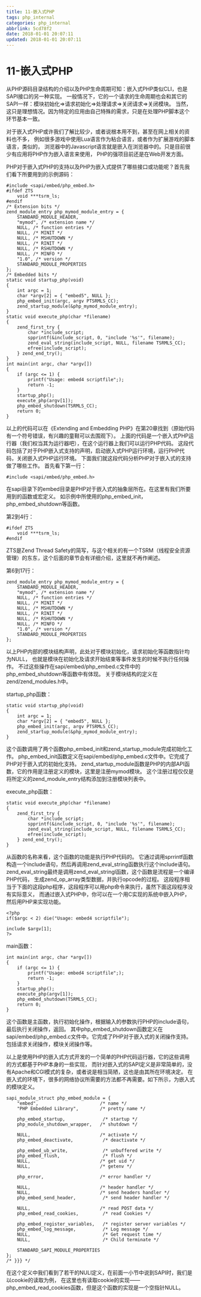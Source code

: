 ```yaml
---
title: 11-嵌入式PHP
tags: php_internal
categories: php_internal
abbrlink: 5cd78f2
date: 2018-01-01 20:07:11
updated: 2018-01-01 20:07:11
---
```


# 11-嵌入式PHP
从PHP源码目录结构的介绍以及PHP生命周期可知：嵌入式PHP类似CLI，也是SAPI接口的另一种实现。 一般情况下，它的一个请求的生命周期也会和其它的SAPI一样：模块初始化=>请求初始化=>处理请求=>关闭请求=>关闭模块。 当然，这只是理想情况。因为特定的应用由自己特殊的需求，只是在处理PHP脚本这个环节基本一致。

对于嵌入式PHP或许我们了解比较少，或者说根本用不到，甚至在网上相关的资料也不多， 例如很多游戏中使用Lua语言作为粘合语言，或者作为扩展游戏的脚本语言，类似的， 浏览器中的Javascript语言就是嵌入在浏览器中的。只是目前很少有应用将PHP作为嵌入语言来使用， PHP的强项目前还是在Web开发方面。

PHP对于嵌入式PHP的支持以及PHP为嵌入式提供了哪些接口或功能呢？首先我们看下所要用到的示例源码：

    #include <sapi/embed/php_embed.h>
    #ifdef ZTS
        void ***tsrm_ls;
    #endif
    /* Extension bits */
    zend_module_entry php_mymod_module_entry = {
        STANDARD_MODULE_HEADER,
        "mymod", /* extension name */
        NULL, /* function entries */
        NULL, /* MINIT */
        NULL, /* MSHUTDOWN */
        NULL, /* RINIT */
        NULL, /* RSHUTDOWN */
        NULL, /* MINFO */
        "1.0", /* version */
        STANDARD_MODULE_PROPERTIES
    };
    /* Embedded bits */
    static void startup_php(void)
    {
        int argc = 1;
        char *argv[2] = { "embed5", NULL };
        php_embed_init(argc, argv PTSRMLS_CC);
        zend_startup_module(&php_mymod_module_entry);
    }
    static void execute_php(char *filename)
    {
        zend_first_try {
            char *include_script;
            spprintf(&include_script, 0, "include '%s'", filename);
            zend_eval_string(include_script, NULL, filename TSRMLS_CC);
            efree(include_script);
        } zend_end_try();
    }
    int main(int argc, char *argv[])
    {
        if (argc <= 1) {
            printf("Usage: embed4 scriptfile";);
            return -1;
        }
        startup_php();
        execute_php(argv[1]);
        php_embed_shutdown(TSRMLS_CC);
        return 0;
    }

以上的代码可以在《Extending and Embedding PHP》在第20章找到（原始代码有一个符号错误，有兴趣的童鞋可以去围观下）。 上面的代码是一个嵌入式PHP运行器（我们权当其为运行器吧），在这个运行器上我们可以运行PHP代码。 这段代码包括了对于PHP嵌入式支持的声明，启动嵌入式PHP运行环境，运行PHP代码，关闭嵌入式PHP运行环境。 下面我们就这段代码分析PHP对于嵌入式的支持做了哪些工作。 首先看下第一行：

    #include <sapi/embed/php_embed.h>

在sapi目录下的embed目录是PHP对于嵌入式的抽象层所在。在这里有我们所要用到的函数或宏定义。 如示例中所使用的php_embed_init，php_embed_shutdown等函数。

第2到4行：

    #ifdef ZTS
        void ***tsrm_ls;
    #endif

ZTS是Zend Thread Safety的简写，与这个相关的有一个TSRM（线程安全资源管理）的东东，这个后面的章节会有详细介绍，这里就不再作阐述。

第6到17行：

    zend_module_entry php_mymod_module_entry = {
        STANDARD_MODULE_HEADER,
        "mymod", /* extension name */
        NULL, /* function entries */
        NULL, /* MINIT */
        NULL, /* MSHUTDOWN */
        NULL, /* RINIT */
        NULL, /* RSHUTDOWN */
        NULL, /* MINFO */
        "1.0", /* version */
        STANDARD_MODULE_PROPERTIES
    };

以上PHP内部的模块结构声明，此处对于模块初始化，请求初始化等函数指针均为NULL， 也就是模块在初始化及请求开始结束等事件发生的时候不执行任何操作。 不过这些操作在sapi/embed/php_embed.c文件中的php_embed_shutdown等函数中有体现。 关于模块结构的定义在zend/zend_modules.h中。

startup_php函数：

    static void startup_php(void)
    {
        int argc = 1;
        char *argv[2] = { "embed5", NULL };
        php_embed_init(argc, argv PTSRMLS_CC);
        zend_startup_module(&php_mymod_module_entry);
    }

这个函数调用了两个函数php_embed_init和zend_startup_module完成初始化工作。 php_embed_init函数定义在sapi/embed/php_embed.c文件中。它完成了PHP对于嵌入式的初始化支持。 zend_startup_module函数是PHP的内部API函数，它的作用是注册定义的模块，这里是注册mymod模块。 这个注册过程仅仅是将所定义的zend_module_entry结构添加到注册模块列表中。

execute_php函数：

    static void execute_php(char *filename)
    {
        zend_first_try {
            char *include_script;
            spprintf(&include_script, 0, "include '%s'", filename);
            zend_eval_string(include_script, NULL, filename TSRMLS_CC);
            efree(include_script);
        } zend_end_try();
    }

从函数的名称来看，这个函数的功能是执行PHP代码的。 它通过调用sprrintf函数构造一个include语句，然后再调用zend_eval_string函数执行这个include语句。 zend_eval_string最终是调用zend_eval_stringl函数，这个函数是流程是一个编译PHP代码， 生成zend_op_array类型数据，并执行opcode的过程。 这段程序相当于下面的这段php程序，这段程序可以用php命令来执行，虽然下面这段程序没有实际意义， 而通过嵌入式PHP中，你可以在一个用C实现的系统中嵌入PHP，然后用PHP来实现功能。

    <?php
    if($argc < 2) die("Usage: embed4 scriptfile");

    include $argv[1];
    ?>

main函数：

    int main(int argc, char *argv[])
    {
        if (argc <= 1) {
            printf("Usage: embed4 scriptfile";);
            return -1;
        }
        startup_php();
        execute_php(argv[1]);
        php_embed_shutdown(TSRMLS_CC);
        return 0;
    }

这个函数是主函数，执行初始化操作，根据输入的参数执行PHP的include语句，最后执行关闭操作，返回。 其中php_embed_shutdown函数定义在sapi/embed/php_embed.c文件中。它完成了PHP对于嵌入式的关闭操作支持。 包括请求关闭操作，模块关闭操作等。

以上是使用PHP的嵌入式方式开发的一个简单的PHP代码运行器，它的这些调用的方式都基于PHP本身的一些实现， 而针对嵌入式的SAPI定义是非常简单的，没有Apache和CGI模式的复杂，或者说是相当简陋，这也是由其所在环境决定。 在嵌入式的环境下，很多的网络协议所需要的方法都不再需要。如下所示，为嵌入式的模块定义。

    sapi_module_struct php_embed_module = {
        "embed",                       /* name */
        "PHP Embedded Library",        /* pretty name */

        php_embed_startup,              /* startup */
        php_module_shutdown_wrapper,   /* shutdown */

        NULL,                          /* activate */
        php_embed_deactivate,           /* deactivate */

        php_embed_ub_write,             /* unbuffered write */
        php_embed_flush,                /* flush */
        NULL,                          /* get uid */
        NULL,                          /* getenv */

        php_error,                     /* error handler */

        NULL,                          /* header handler */
        NULL,                          /* send headers handler */
        php_embed_send_header,          /* send header handler */

        NULL,                          /* read POST data */
        php_embed_read_cookies,         /* read Cookies */

        php_embed_register_variables,   /* register server variables */
        php_embed_log_message,          /* Log message */
        NULL,                           /* Get request time */
        NULL,                           /* Child terminate */

        STANDARD_SAPI_MODULE_PROPERTIES
    };
    /* }}} */

在这个定义中我们看到了若干的NULl定义，在前面一小节中说到SAPI时，我们是以cookie的读取为例， 在这里也有读取cookie的实现——php_embed_read_cookies函数，但是这个函数的实现是一个空指针NULL。
